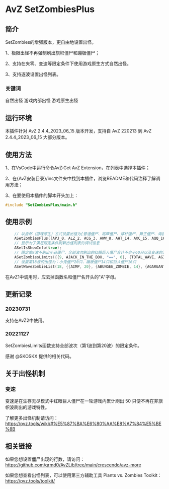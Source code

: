 <!--
 * @Author: qrmd
 * @Date: 2022-07-06 09:56:07
 * @LastEditors: qrmd
 * @LastEditTime: 2023-08-14 11:23:32
 * @Description: 
-->
# AvZ SetZombiesPlus

## 简介

SetZombies的增强版本，更自由地设置出怪。

1、极限出怪不再强制刷出旗帜僵尸和蹦极僵尸；

2、支持在夹零、变速等限定条件下使用游戏原生方式自然出怪。

3、支持逐波设置出怪列表。

### 关键词

自然出怪 游戏内部出怪 游戏原生出怪

## 运行环境

本插件针对 AvZ 2.4.4_2023_06_15 版本开发，支持自 AvZ 220213 到 AvZ 2.4.4_2023_06_15 大部分版本。

## 使用方法

1、在VsCode中运行命令AvZ:Get AvZ Extension，在列表中选择本插件；

2、在{AvZ安装目录}/inc文件夹中找到本插件，浏览README和代码注释了解调用方法；

3、在要使用本插件的脚本开头加上：
```c++
#include "SetZombiesPlus/main.h"
```
## 使用示例

```c++
    // 以自然（游戏原生）方式设置出怪为{普通僵尸、路障僵尸、撑杆僵尸、舞王僵尸、海豚僵尸、小丑僵尸、气球僵尸、矿工僵尸、跳跳僵尸、红眼巨人僵尸}
    ASetZombiesPlus({APJ_0, ALZ_2, ACG_3, AWW_8, AHT_14, AXC_15, AQQ_16, AKG_17, ATT_18, AHY_32}, INTERNAL);
    // 显示为了满足限定条件刷新出怪列表的调试信息
    ASetIsShowInfo(true);
    // 限定第9波不刷出小丑僵尸、全部波次刷出的红眼巨人僵尸合计不少于60只以及变速的波数不小于15
    ASetZombiesLimits({{9, AJACK_IN_THE_BOX, "==", 0}, {TOTAL_WAVE, AGIGA_GARGANTUAR, ">=", 60}, {TRANS_WAVE, AGIGA_GARGANTUAR, ">=", 15}});
    // 设置第18波的出怪为：小鬼僵尸20只、蹦极僵尸14只和巨人僵尸16只
    ASetWaveZombieList(18, {{AIMP, 20}, {ABUNGEE_ZOMBIE, 14}, {AGARGANTUAR, 16}});

```
在AvZ1中调用时，应去掉函数名和僵尸名开头的"A"字母。

## 更新记录


### 20230731

支持在AvZ2中使用。

### 20221127

SetZombiesLimits函数支持全部波次（第1波到第20波）的限定条件。

感谢 @SKOSKX 提供的相关代码。

## 关于出怪机制

### 变速

变速是在生存无尽模式中红眼巨人僵尸在一轮游戏内累计刷出 50 只便不再在非旗帜波刷出的游戏特性。

了解更多出怪机制请访问：https://pvz.tools/wiki/#%E5%87%BA%E6%80%AA%E8%A7%84%E5%BE%8B

## 相关链接

如果您想设置僵尸出现的行数，请访问：
https://github.com/qrmd0/AvZLib/tree/main/crescendo/avz-more

如果您想查看出怪列表，可以使用第三方辅助工具 Plants vs. Zombies Toolkit：
https://pvz.tools/toolkit/